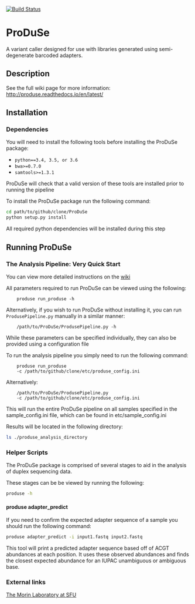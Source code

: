 [![Build Status](https://travis-ci.org/morinlab/ProDuSe.svg?branch=master)](https://travis-ci.org/morinlab/ProDuSe)

# ProDuSe
A variant caller designed for use with libraries generated using semi-degenerate barcoded adapters.

## Description

See the full wiki page for more information: http://produse.readthedocs.io/en/latest/

## Installation 

### Dependencies

You will need to install the following tools before installing the ProDuSe package:

* `python==3.4, 3.5, or 3.6`
* `bwa>=0.7.0`
* `samtools>=1.3.1`

ProDuSe will check that a valid version of these tools are installed prior to running the pipeline

To install the ProDuSe package run the following command:

```bash
cd path/to/github/clone/ProDuSe
python setup.py install
```
All required python dependencies will be installed during this step

## Running ProDuSe

### The Analysis Pipeline: Very Quick Start

You can view more detailed instructions on the [wiki](http://produse.readthedocs.io/en/latest/)

All parameters required to run ProDuSe can be viewed using the following:
```
    produse run_produse -h
```

Alternatively, if you wish to run ProDuSe without installing it, you can run `ProdusePipeline.py` manually in a similar manner:
```
    /path/to/ProDuSe/ProdusePipeline.py -h
```

While these parameters can be specified individually, they can also be provided using a configuration file

To run the analysis pipeline you simply need to run the following command:
```
    produse run_produse
    -c /path/to/github/clone/etc/produse_config.ini
```

Alternatively:
```
    /path/to/ProDuSe/ProdusePipeline.py 
    -c /path/to/github/clone/etc/produse_config.ini
```

This will run the entire ProDuSe pipeline on all samples specified in the sample_config.ini file, which can be found in 
etc/sample_config.ini

Results will be located in the following directory:

```bash
ls ./produse_analysis_directory
```

### Helper Scripts

The ProDuSe package is comprised of several stages to aid in the analysis of duplex sequencing data.

These stages can be be viewed by running the following:

```bash
produse -h
```

#### produse adapter_predict

If you need to confirm the expected adapter sequence of a sample you should run the following command:

```bash
produse adapter_predict -i input1.fastq input2.fastq
```

This tool will print a predicted adapter sequence based off of ACGT abundances at each position. It uses these observed abundances and finds the closest expected abundance for an IUPAC unambiguous or ambiguous base.

### External links
[The Morin Laboratory at SFU](https://morinlab.github.io/team/)
